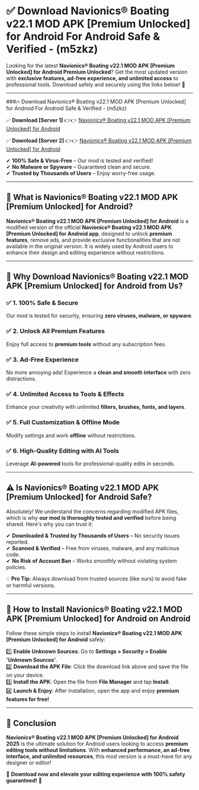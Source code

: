 
# ✅ Download Navionics® Boating v22.1 MOD APK [Premium Unlocked] for Android For Android Safe & Verified -  (m5zkz) 

Looking for the latest **Navionics® Boating v22.1 MOD APK [Premium Unlocked] for Android Premium Unlocked**? Get the most updated version with **exclusive features, ad-free experience, and unlimited access** to professional tools. Download safely and securely using the links below! 🚀  

---

###🔥 Download Navionics® Boating v22.1 MOD APK [Premium Unlocked] for Android For Android Safe & Verified -  (m5zkz)  

✅ **Download [Server 1]** 👉👉 [Navionics® Boating v22.1 MOD APK [Premium Unlocked] for Android ](https://apkcomod.com?title=Navionics®_Boating_v22.1_MOD_APK_[Premium_Unlocked]_for_Android)  

✅ **Download [Server 2]** 👉👉 [Navionics® Boating v22.1 MOD APK [Premium Unlocked] for Android ](https://apkcomod.com?title=Navionics®_Boating_v22.1_MOD_APK_[Premium_Unlocked]_for_Android)  

✔ **100% Safe & Virus-Free** – Our mod is tested and verified!  
✔ **No Malware or Spyware** – Guaranteed clean and secure.  
✔ **Trusted by Thousands of Users** – Enjoy worry-free usage.  

---

## 📌 What is Navionics® Boating v22.1 MOD APK [Premium Unlocked] for Android?  

**Navionics® Boating v22.1 MOD APK [Premium Unlocked] for Android** is a modified version of the official **Navionics® Boating v22.1 MOD APK [Premium Unlocked] for Android app**, designed to unlock **premium features**, remove ads, and provide exclusive functionalities that are not available in the original version. It is widely used by Android users to enhance their design and editing experience without restrictions.  

---

## 🌟 Why Download Navionics® Boating v22.1 MOD APK [Premium Unlocked] for Android from Us?  

### ✅ 1. 100% Safe & Secure  
Our mod is tested for security, ensuring **zero viruses, malware, or spyware**.  

### ✅ 2. Unlock All Premium Features  
Enjoy full access to **premium tools** without any subscription fees.  

### ✅ 3. Ad-Free Experience  
No more annoying ads! Experience a **clean and smooth interface** with zero distractions.  

### ✅ 4. Unlimited Access to Tools & Effects  
Enhance your creativity with unlimited **filters, brushes, fonts, and layers**.  

### ✅ 5. Full Customization & Offline Mode  
Modify settings and work **offline** without restrictions.  

### ✅ 6. High-Quality Editing with AI Tools  
Leverage **AI-powered** tools for professional-quality edits in seconds.  

---

## ⚠️ Is Navionics® Boating v22.1 MOD APK [Premium Unlocked] for Android Safe?  

Absolutely! We understand the concerns regarding modified APK files, which is why **our mod is thoroughly tested and verified** before being shared. Here's why you can trust it:  

✔ **Downloaded & Trusted by Thousands of Users** – No security issues reported.  
✔ **Scanned & Verified** – Free from viruses, malware, and any malicious code.  
✔ **No Risk of Account Ban** – Works smoothly without violating system policies.  

💡 **Pro Tip:** Always download from trusted sources (like ours) to avoid fake or harmful versions.  

---

## 📲 How to Install Navionics® Boating v22.1 MOD APK [Premium Unlocked] for Android on Android  

Follow these simple steps to install **Navionics® Boating v22.1 MOD APK [Premium Unlocked] for Android** safely:  

1️⃣ **Enable Unknown Sources**: Go to **Settings > Security > Enable 'Unknown Sources'**.  
2️⃣ **Download the APK File**: Click the download link above and save the file on your device.  
3️⃣ **Install the APK**: Open the file from **File Manager** and tap **Install**.  
4️⃣ **Launch & Enjoy**: After installation, open the app and enjoy **premium features for free!**  

---

## 🚀 Conclusion  

**Navionics® Boating v22.1 MOD APK [Premium Unlocked] for Android 2025** is the ultimate solution for Android users looking to access **premium editing tools without limitations**. With **enhanced performance, an ad-free interface, and unlimited resources**, this mod version is a must-have for any designer or editor!  

🔻 **Download now and elevate your editing experience with 100% safety guaranteed!** 🔻  
